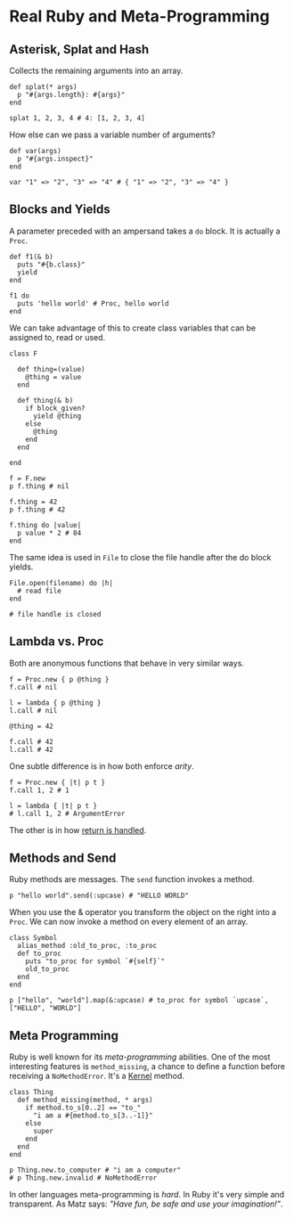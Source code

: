 Real Ruby and Meta-Programming
==============================

Asterisk, Splat and Hash
------------------------

Collects the remaining arguments into an array.

    def splat(* args)
      p "#{args.length}: #{args}"
    end

    splat 1, 2, 3, 4 # 4: [1, 2, 3, 4]

How else can we pass a variable number of arguments?

    def var(args)
      p "#{args.inspect}"
    end

    var "1" => "2", "3" => "4" # { "1" => "2", "3" => "4" }

Blocks and Yields
-----------------

A parameter preceded with an ampersand takes a `do` block. It is actually a `Proc`.

    def f1(& b)
      puts "#{b.class}"
      yield 
    end

    f1 do
      puts 'hello world' # Proc, hello world
    end

We can take advantage of this to create class variables that can be assigned to, read or used.

    class F

      def thing=(value)
        @thing = value
      end

      def thing(& b)
        if block_given?
          yield @thing
        else
          @thing
        end
      end

    end

    f = F.new
    p f.thing # nil

    f.thing = 42
    p f.thing # 42

    f.thing do |value|
      p value * 2 # 84
    end

The same idea is used in `File` to close the file handle after the do block yields.

    File.open(filename) do |h|
      # read file
    end

    # file handle is closed

Lambda vs. Proc
---------------

Both are anonymous functions that behave in very similar ways.

    f = Proc.new { p @thing }
    f.call # nil

    l = lambda { p @thing }
    l.call # nil

    @thing = 42

    f.call # 42
    l.call # 42

One subtle difference is in how both enforce *arity*.

    f = Proc.new { |t| p t }
    f.call 1, 2 # 1

    l = lambda { |t| p t }
    # l.call 1, 2 # ArgumentError 

The other is in how [return is handled](http://stackoverflow.com/questions/626/when-to-use-lambda-when-to-use-proc-new).

Methods and Send
----------------

Ruby methods are messages. The `send` function invokes a method.

    p "hello world".send(:upcase) # "HELLO WORLD"

When you use the & operator you transform the object on the right into a `Proc`. We can now invoke a method on every element of an array.

    class Symbol
      alias_method :old_to_proc, :to_proc
      def to_proc
        puts "to_proc for symbol `#{self}`"
        old_to_proc
      end
    end

    p ["hello", "world"].map(&:upcase) # to_proc for symbol `upcase`, ["HELLO", "WORLD"]

Meta Programming
----------------

Ruby is well known for its *meta-programming* abilities. One of the most interesting features is `method_missing`, a chance to define a function before receiving a `NoMethodError`. It's a [Kernel](http://www.ruby-doc.org/core-1.9.3/Kernel.html) method.

    class Thing
      def method_missing(method, * args)
        if method.to_s[0..2] == "to_"
          "i am a #{method.to_s[3..-1]}"
        else
          super
        end
      end
    end

    p Thing.new.to_computer # "i am a computer"
    # p Thing.new.invalid # NoMethodError

In other languages meta-programming is *hard*. In Ruby it's very simple and transparent. As Matz says: *"Have fun, be safe and use your imagination!"*.


